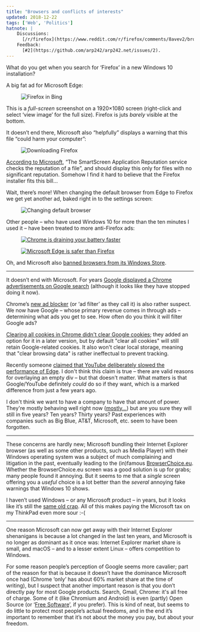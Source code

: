 ```yaml
---
title: "Browsers and conflicts of interests"
updated: 2018-12-22
tags: ['Web', 'Politics']
hatnote: |
    Discussions:
      [/r/firefox](https://www.reddit.com/r/firefox/comments/8avev2/browsers_and_conflicts_of_interests/).
    Feedback:
      [#2](https://github.com/arp242/arp242.net/issues/2).
---
```


What do you get when you search for ‘Firefox’ in a new Windows 10 installation?

A big fat ad for Microsoft Edge:

<figure class="border"><img alt="Firefox in Bing" src="{% include_image ./_images/browser/ms-edge1.png %}"></figure>

This is a *full-screen* screenshot on a 1920×1080 screen (right-click and select
‘view image’ for the full size). Firefox is juts *barely* visible at the bottom.

It doesn’t end there, Microsoft also “helpfully” displays a warning that this
file “could harm your computer”:

<figure><img alt="Downloading Firefox" src="{% include_image ./_images/browser/ms-edge2.png %}"></figure>

[According to
Microsoft](https://support.microsoft.com/en-gb/help/2566263/a-warning-message-unexpectedly-appears-when-you-try-to-download-a-file),
“The SmartScreen Application Reputation service checks the reputation of a
file”, and should display this only for files with no significant reputation.
Somehow I find it hard to believe that the Firefox installer fits this bill…

Wait, there’s more! When changing the default browser from Edge to Firefox we
get yet another ad, baked right in to the settings screen:

<figure class="border"><img alt="Changing default browser" src="{% include_image ./_images/browser/ms-edge3.png %}"></figure>

Other people – who have used Windows 10 for more than the ten minutes I used it
– have been treated to more anti-Firefox ads:

<figure class="border"><a href="https://superuser.com/q/1146123/71885"><img alt="Chrome is draining your battery faster" src="{% include_image ./_images/browser/ms-edge5.png %}"></a></figure>
<figure class="border"><a href="https://www.reddit.com/r/firefox/comments/5our4n/windows_10_now_has_builtin_adds_targeting_firefox/"><img alt="Microsoft Edge is safer than Firefox" src="{% include_image ./_images/browser/ms-edge6.png %}"></a></figure>

Oh, and Microsoft also
[banned browsers from its Windows Store](https://www.bleepingcomputer.com/news/microsoft/microsoft-has-effectively-banned-third-party-browsers-from-the-windows-store/).

---

It doesn’t end with Microsoft. For years [Google displayed a Chrome
advertisements on Google
search](https://productforums.google.com/forum/#!topic/chrome/u_8RWVl1TzE)
(although it looks like they have stopped doing it now). 

Chrome’s [new ad blocker][2] (or ‘ad filter’ as they call it) is also rather
suspect. We now have Google – whose primary revenue comes in through ads –
determining what ads you get to see. How often do you think it will filter
Google ads?

[Clearing all cookies in Chrome didn't clear Google
cookies](https://twitter.com/ctavan/status/1044282084020441088); they added an
option for it in a later version, but by default "clear all cookies" will still
retain Google-related cookies. It also won't clear local storage, meaning that
"clear browsing data" is rather ineffectual to prevent tracking.

[2]: https://theintercept.com/2017/06/05/be-careful-celebrating-googles-new-ad-blocker-heres-whats-really-going-on/
[3]: https://bugzilla.mozilla.org/show_bug.cgi?id=975444

Recently someone [claimed that YouTube deliberately slowed the performance of
Edge][4]. I don't think this claim is true – there are valid reasons for
overlaying an empty div – but that doesn't matter. What matters is that
Google/YouTube definitely *could* do so if they want, which is a marked
difference from just a few years ago.

I don't think we want to have a company to have that amount of power. They're
mostly behaving well right now ([mostly...][5]) but are you sure they will still
in five years? Ten years? Thirty years? Past experiences with companies such as
Big Blue, AT&T, Microsoft, etc. seem to have been forgotten.

[4]: https://news.ycombinator.com/item?id=18697824
[5]: https://arstechnica.com/gadgets/2018/12/the-web-now-belongs-to-google-and-that-should-worry-us-all/

---

These concerns are hardly new; Microsoft bundling their Internet Explorer
browser (as well as some other products, such as Media Player) with their
Windows operating system was a subject of much complaining and litigation in the
past, eventually leading to the (in)famous
[BrowserChoice.eu](https://en.wikipedia.org/wiki/BrowserChoice.eu). Whether the
BrowserChoice.eu screen was a good solution is up for grabs; many people found
it annoying. But it seems to me that a *single* screen offering you a *useful*
choice is a lot better than the *several* annoying fake warnings that Windows 10
shows.

I haven’t used Windows – or any Microsoft product – in years, but it looks like
it’s still the [same old
crap](https://www.cnet.com/news/facts-behind-microsofts-anti-linux-campaign/).
All of this makes paying the Microsoft tax on my ThinkPad even more sour :-(

---

One reason Microsoft can now get away with their Internet Explorer shenanigans
is because a lot changed in the last ten years, and Microsoft is no longer as
dominant as it once was: Internet Explorer market share is small, and macOS –
and to a lesser extent Linux – offers competition to Windows.

For some reason people’s perception of Google seems more cavalier; part of the
reason for that is because it doesn’t have the dominance Microsoft once had
(Chrome ‘only’ has about 60% market share at the time of writing), but I suspect
that another important reason is that you don’t directly pay for most Google
products. Search, Gmail, Chrome: it's all free of charge. Some of it (like
Chromium and Android) is even (partly) Open Source (or ‘[Free
Software](https://www.fsf.org/about/what-is-free-software)’, if you prefer).
This is kind of neat, but seems to do little to protect most people’s actual
freedoms, and in the end it’s important to remember that it’s not about the
money you pay, but about your freedom.
